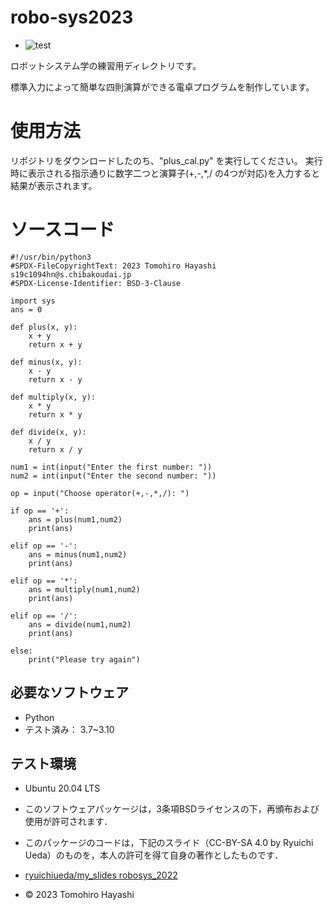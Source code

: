 # robo-sys2023
* ![test](https://github.com/tompsonpiano/robo-sys2023/actions/workflows/test.yml/badge.svg)

ロボットシステム学の練習用ディレクトリです。

標準入力によって簡単な四則演算ができる電卓プログラムを制作しています。




# 使用方法
リポジトリをダウンロードしたのち、"plus_cal.py" を実行してください。
実行時に表示される指示通りに数字二つと演算子(+,-,*,/ の4つが対応)を入力すると結果が表示されます。


# ソースコード
```
#!/usr/bin/python3
#SPDX-FileCopyrightText: 2023 Tomohiro Hayashi  s19c1094hn@s.chibakoudai.jp
#SPDX-License-Identifier: BSD-3-Clause

import sys
ans = 0

def plus(x, y):
    x + y
    return x + y

def minus(x, y):
    x - y
    return x - y

def multiply(x, y):
    x * y
    return x * y

def divide(x, y):
    x / y
    return x / y

num1 = int(input("Enter the first number: "))
num2 = int(input("Enter the second number: "))

op = input("Choose operator(+,-,*,/): ")

if op == '+':
    ans = plus(num1,num2)
    print(ans)

elif op == '-':
    ans = minus(num1,num2)
    print(ans)
    
elif op == '*':
    ans = multiply(num1,num2)
    print(ans)
    
elif op == '/':
    ans = divide(num1,num2)
    print(ans)
    
else:
    print("Please try again")

```

## 必要なソフトウェア
* Python
 * テスト済み： 3.7~3.10

 

## テスト環境
* Ubuntu 20.04 LTS


* このソフトウェアパッケージは，3条項BSDライセンスの下，再頒布および使用が許可されます．
* このパッケージのコードは，下記のスライド（CC-BY-SA 4.0 by Ryuichi Ueda）のものを，本人の許可を得て自身の著作としたものです．
* [ryuichiueda/my_slides robosys_2022](https://github.com/ryuichiueda/my_slides/tree/master/robosys_2022)
* © 2023 Tomohiro Hayashi